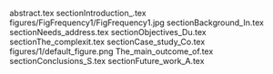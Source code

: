 abstract.tex
sectionIntroduction_.tex
figures/FigFrequency1/FigFrequency1.jpg
sectionBackground_In.tex
sectionNeeds_address.tex
sectionObjectives_Du.tex
sectionThe_complexit.tex
sectionCase_study_Co.tex
figures/1/default_figure.png
The_main_outcome_of.tex
sectionConclusions_S.tex
sectionFuture_work_A.tex
